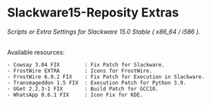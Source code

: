# Slackware15-Reposity Extras
*Scripts or Extra Settings for Slackware 15.0 Stable ( x86_64 / i586 ).*
<br/><br/>

Available resources:
```
- Cowsay 3.04 FIX        : Fix Patch for Slackware.
- FrostWire EXTRA        : Icons for FrostWire.
- FrostWire 6.9.2 FIX    : Fix Patch for Execution in Slackware.
- Transmageddon 1.5 FIX  : Execution Patch for Python 3.9.
- UGet 2.2.3-1 FIX       : Build Patch for GCC10.
- WhatsApp 0.6.1 FIX     : Icon Fix for KDE.
```
